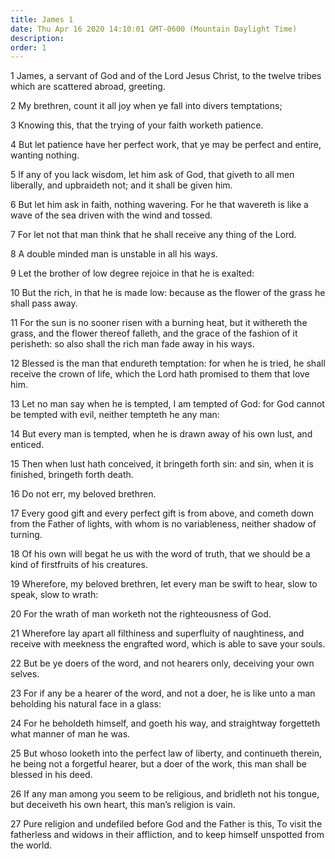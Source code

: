 ```yaml
---
title: James 1
date: Thu Apr 16 2020 14:10:01 GMT-0600 (Mountain Daylight Time)
description: 
order: 1
---
```


<p>
  1 James, a servant of God and of the Lord Jesus Christ, to the twelve tribes
  which are scattered abroad, greeting.
</p>
<p>2 My brethren, count it all joy when ye fall into divers temptations;</p>
<p>3 Knowing this, that the trying of your faith worketh patience.</p>
<p>
  4 But let patience have her perfect work, that ye may be perfect and entire,
  wanting nothing.
</p>
<p>
  5 If any of you lack wisdom, let him ask of God, that giveth to all men
  liberally, and upbraideth not; and it shall be given him.
</p>
<p>
  6 But let him ask in faith, nothing wavering. For he that wavereth is like a
  wave of the sea driven with the wind and tossed.
</p>
<p>7 For let not that man think that he shall receive any thing of the Lord.</p>
<p>8 A double minded man is unstable in all his ways.</p>
<p>9 Let the brother of low degree rejoice in that he is exalted:</p>
<p>
  10 But the rich, in that he is made low: because as the flower of the grass he
  shall pass away.
</p>
<p>
  11 For the sun is no sooner risen with a burning heat, but it withereth the
  grass, and the flower thereof falleth, and the grace of the fashion of it
  perisheth: so also shall the rich man fade away in his ways.
</p>
<p>
  12 Blessed is the man that endureth temptation: for when he is tried, he shall
  receive the crown of life, which the Lord hath promised to them that love him.
</p>
<p>
  13 Let no man say when he is tempted, I am tempted of God: for God cannot be
  tempted with evil, neither tempteth he any man:
</p>
<p>
  14 But every man is tempted, when he is drawn away of his own lust, and
  enticed.
</p>
<p>
  15 Then when lust hath conceived, it bringeth forth sin: and sin, when it is
  finished, bringeth forth death.
</p>
<p>16 Do not err, my beloved brethren.</p>
<p>
  17 Every good gift and every perfect gift is from above, and cometh down from
  the Father of lights, with whom is no variableness, neither shadow of turning.
</p>
<span></span>
<p>
  18 Of his own will begat he us with the word of truth, that we should be a
  kind of firstfruits of his creatures.
</p>
<p>
  19 Wherefore, my beloved brethren, let every man be swift to hear, slow to
  speak, slow to wrath:
</p>
<p>20 For the wrath of man worketh not the righteousness of God.</p>
<p>
  21 Wherefore lay apart all filthiness and superfluity of naughtiness, and
  receive with meekness the engrafted word, which is able to save your souls.
</p>
<p>
  22 But be ye doers of the word, and not hearers only, deceiving your own
  selves.
</p>
<p>
  23 For if any be a hearer of the word, and not a doer, he is like unto a man
  beholding his natural face in a glass:
</p>
<p>
  24 For he beholdeth himself, and goeth his way, and straightway forgetteth
  what manner of man he was.
</p>
<p>
  25 But whoso looketh into the perfect law of liberty, and continueth therein,
  he being not a forgetful hearer, but a doer of the work, this man shall be
  blessed in his deed.
</p>
<p>
  26 If any man among you seem to be religious, and bridleth not his tongue, but
  deceiveth his own heart, this man&#x2019;s religion is vain.
</p>
<p>
  27 Pure religion and undefiled before God and the Father is this, To visit the
  fatherless and widows in their affliction, and to keep himself unspotted from
  the world.
</p>
